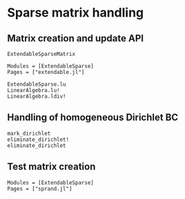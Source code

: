 # Sparse matrix handling

## Matrix creation and update API

```@docs
ExtendableSparseMatrix
```

```@autodocs
Modules = [ExtendableSparse]
Pages = ["extendable.jl"]
```

```@docs
ExtendableSparse.lu
LinearAlgebra.lu!
LinearAlgebra.ldiv!
```

## Handling of homogeneous Dirichlet BC
```@docs
mark_dirichlet
eliminate_dirichlet!
eliminate_dirichlet
```

## Test matrix creation

```@autodocs
Modules = [ExtendableSparse]
Pages = ["sprand.jl"]
```
